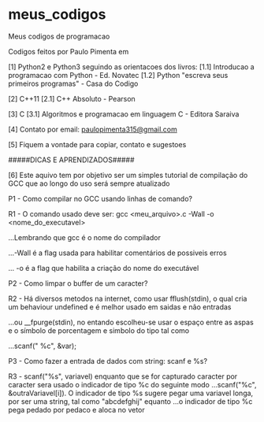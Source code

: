# meus_codigos
Meus codigos de programacao

Codigos feitos por Paulo Pimenta em

[1] Python2 e Python3 seguindo as orientacoes dos livros:
[1.1] Introducao a programacao com Python - Ed. Novatec
[1.2] Python "escreva seus primeiros programas" - Casa do Codigo

[2] C++11
[2.1] C++ Absoluto - Pearson

[3] C
[3.1] Algoritmos e programacao em linguagem C - Editora Saraiva

[4] Contato por email: paulopimenta315@gmail.com

[5] Fiquem a vontade para copiar, contato e sugestoes 

#####DICAS E APRENDIZADOS#####

[6] Este aquivo tem por objetivo ser um simples tutorial de compilação do GCC que ao longo do uso será sempre atualizado

P1 - Como compilar no GCC usando linhas de comando?

R1 - O comando usado deve ser: gcc <meu_arquivo>.c -Wall -o <nome_do_executavel>

...Lembrando que gcc é o nome do compilador

...-Wall é a flag usada para habilitar comentários de possiveis erros

... -o é a flag que habilita a criação do nome do executável

P2 - Como limpar o buffer de um caracter?

R2 - Há diversos metodos na internet, como usar fflush(stdin), o qual cria um behaviour undefined e é melhor usado em saidas e não entradas

...ou __fpurge(stdin), no entando escolheu-se usar o espaço entre as aspas e o símbolo de porcentagem e simbolo do tipo tal como

...scanf(" %c", &var);

P3 - Como fazer a entrada de dados com string: scanf e %s?

R3 - scanf("%s", variavel) enquanto que se for capturado caracter por caracter sera usado o indicador de tipo %c do seguinte modo
...scanf("%c", &outraVariavel[i]). O indicador de tipo %s sugere pegar uma variavel longa, por ser uma string, tal como "abcdefghij" equanto
...o indicador de tipo %c pega pedado por pedaco e aloca no vetor
